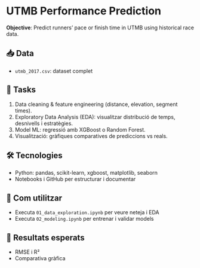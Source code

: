 # UTMB Performance Prediction

**Objective**: Predict runners’ pace or finish time in UTMB using historical race data.

## 📥 Data
- `utmb_2017.csv`: dataset complet

## 🧪 Tasks
1. Data cleaning & feature engineering (distance, elevation, segment times).
2. Exploratory Data Analysis (EDA): visualitzar distribució de temps, desnivells i estratègies.
3. Model ML: regressió amb XGBoost o Random Forest.
4. Visualització: gràfiques comparatives de prediccions vs reals.

## 🛠️ Tecnologies
- Python: pandas, scikit-learn, xgboost, matplotlib, seaborn
- Notebooks i GitHub per estructurar i documentar

## 🚀 Com utilitzar
- Executa `01_data_exploration.ipynb` per veure neteja i EDA
- Executa `02_modeling.ipynb` per entrenar i validar models

## 🌟 Resultats esperats
- RMSE i R²
- Comparativa gràfica
